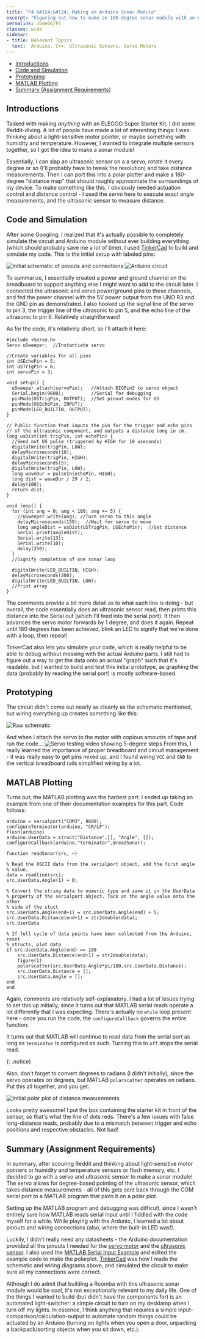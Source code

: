 ```yaml
---
title: "F4 &#124;&#124; Making an Arduino Sonar Module"
excerpt: "Figuring out how to make an 180-degree sonar module with an Arduino Kit"
permalink: /bme66/F4
classes: wide
sidebar:
- title: Relevant Topics
  text:  Arduino, C++, Ultrasonic Sensors, Servo Motors
---
```

- [Introductions](#introductions)
- [Code and Simulation](#code-and-simulation)
- [Prototyping](#prototyping)
- [MATLAB Plotting](#matlab-plotting)
- [Summary (Assignment Requirements)](#summary-assignment-requirements)

## Introductions

Tasked with making _anything_ with an ELEGOO Super Starter Kit, I did some Reddit-diving. A lot of people have made a lot of interesting things: I was thinking about a light-sensitive motor pointer, or maybe something with humidity and temperature. However, I wanted to integrate multiple sensors together, so I got the idea to make a sonar module! 

Essentially, I can slap an ultrasonic sensor on a a servo, rotate it every degree or so (I'll probably have to tweak the resolution) and take distance measurements. Then I can port this into a polar plotter and make a 180-degree "distance map" that should roughly approximate the surroundings of my device. To make something like this, I obviously needed actuation control and distance control - I used the servo here to execute exact angle measurements, and the ultrasonic sensor to measure distance.

## Code and Simulation

After some Googling, I realized that it's actually possible to completely simulate the circuit and Arduino module without ever building everything (which should probably save me a lot of time). I used [TinkerCad](https://www.tinkercad.com/dashboard) to build and simulate my code. This is the initial setup with labeled pins:

![Initial schematic of pinouts and connections](/assets/images/F4/CircuitSchematic.png)
![Arduino circuit](/assets/images/F4/ArduinoCircuit.png)

To summarize, I essentially created a power and ground channel on the breadboard to support anything else I might want to add to the circuit later. I connected the ultrasonic and servo power/ground pins to these channels, and fed the power channel with the 5V power output from the UNO R3 and the GND pin as demonstrated. I also hooked up the signal line of the servo to pin 3, the trigger line of the ultrasonic to pin 5, and the echo line of the ultrasonic to pin 6. Relatively straightforward!

As for the code, it's relatively short, so I'll attach it here:
```
#include <Servo.h>
Servo uSweeper;  //Instantiate servo

//Create variables for all pins
int USEchoPin = 5;
int USTrigPin = 6;
int servoPin = 3;

void setup() {
  uSweeper.attach(servoPin);   //Attach DIGPin3 to servo object
  Serial.begin(9600);          //Serial for debugging
  pinMode(USTrigPin, OUTPUT);  //Set pinout modes for US
  pinMode(USEchoPin, INPUT);
  pinMode(LED_BUILTIN, OUTPUT);
}

// Public function that inputs the pin for the trigger and echo pins
// of the ultrasonic component, and outputs a distance long in cm.
long usDist(int trigPin, int echoPin) {
  //Send out US pulse (triggered by HIGH for 10 useconds)
  digitalWrite(trigPin, LOW);
  delayMicroseconds(10);
  digitalWrite(trigPin, HIGH);
  delayMicroseconds(5);
  digitalWrite(trigPin, LOW);
  long waveDur = pulseIn(echoPin, HIGH);
  long dist = waveDur / 29 / 2;
  delay(100);
  return dist;
}

void loop() {
  for (int ang = 0; ang < 180; ang += 5) {
    //uSweeper.write(ang); //Turn servo to this angle
    delayMicroseconds(150);  //Wait for servo to move
    long angleDist = usDist(USTrigPin, USEchoPin);  //Get distance
    Serial.print(angleDist);
    Serial.write(13);
    Serial.write(10);
    delay(250);
  }
  //Signify completion of one sonar loop

  digitalWrite(LED_BUILTIN, HIGH);
  delayMicroseconds(200);
  digitalWrite(LED_BUILTIN, LOW);
  //Print array
}
  ```

The comments provide a bit more detail as to what each line is doing - but overall, the code essentially does an ultrasonic sensor read, then prints this distance into the Serial out (which I'll feed into the serial port). It then advances the servo motor forwards by 1 degree, and does it again. Repeat until 180 degrees has been achieved, blink an LED to signify that we're done with a loop, then repeat! 

TinkerCad also lets you simulate your code, which is really helpful to be able to debug without messing with the actual Arduino parts. I still had to figure out a way to get the data onto an actual "graph" such that it's readable, but I wanted to build and test this initial prototype, as graphing the data (probably by reading the serial port) is mostly software-based. 

## Prototyping

The circuit didn't come out nearly as cleanly as the schematic mentioned, but wiring everything up creates something like this:

![Raw schematic](/assets/images/F4/RawCircuit.jpg)

And when I attach the servo to the motor with copious amounts of tape and run the code...
<img src="../assets/images/F4/ServoTest.gif" alt = "Servo testing video showing 5-degree steps"/>
From this, I really learned the importance of proper breadboard and circuit management - it was really easy to get pins mixed up, and I found wiring `VCC` and `GND` to the vertical breadboard rails simplified wiring by a lot. 
## MATLAB Plotting

Turns out, the MATLAB plotting was the hardest part. I ended up taking an example from one of their documentation examples for this part. Code follows:
```
arduino = serialport("COM3", 9600);
configureTerminator(arduino, "CR/LF");
flush(arduino)
arduino.UserData = struct("Distance",[], "Angle", []);
configureCallback(arduino,"terminator",@readSonar);

function readSonar(src, ~)

% Read the ASCII data from the serialport object, add the first angle
% value. 
data = readline(src);
src.UserData.Angle(1) = 0;

% Convert the string data to numeric type and save it in the UserData
% property of the serialport object. Tack on the angle value onto the other
% side of the stuct
src.UserData.Angle(end+1) = src.UserData.Angle(end) + 5;
src.UserData.Distance(end+1) = str2double(data);
src.UserData

% If full cycle of data points have been collected from the Arduino, reset
% structs, plot data
if src.UserData.Angle(end) == 180
    src.UserData.Distance(end+1) = str2double(data);
    figure(1)
    polarscatter(src.UserData.Angle*pi/180,src.UserData.Distance);
    src.UserData.Distance = [];
    src.UserData.Angle = [];
end
end
```
Again, comments are relatively self-explanatory. I had a lot of issues trying to set this up initially, since it turns out that MATLAB serial reads operate a lot differently that I was expecting. There's actually no `while` loop present here - once you run the code, the `configureCallback` governs the entire function: 

It turns out that MATLAB will continue to read data from the serial port as long as `terminator` is configured as such. Turning this to `off` stops the serial read.

{: .notice}

 Also, don't forget to convert degrees to radians (I didn't initially), since the servo operates on degrees, but MATLAB `polarscatter` operates on radians. Put this all together, and you get:

![Initial polar plot of distance measurements](./../assets/images/F4/SonarTestPolar.png)

Looks pretty awesome! I put the box containing the starter kit in front of the sensor, so that's what the line of dots reds. There's a few issues with false long-distance reads, probably due to a mismatch between trigger and echo positions and respective obstacles. Not bad!

## Summary (Assignment Requirements)

In summary, after scouring Reddit and thinking about light-sensitive motor pointers or humidity and temperature sensors or flash memory, etc. I decided to go with a servo and ultrasonic sensor to make a sonar module! The servo allows for degree-based pointing of the ultrasonic sensor, which takes distance measurements - all of this gets sent back through the COM serial port to a MATLAB program that plots it on a polar plot. 

Setting up the MATLAB program and debugging was difficult, since I wasn't entirely sure how MATLAB reads serial input until I fiddled with the code myself for a while. While playing with the Ardunio, I learned a lot about pinouts and wiring connections (also, where the built-in LED was!). 

Luckily, I didn't really need any datasheets -  the Arduino documentation provided all the pinouts I needed for the [servo motor](https://docs.arduino.cc/learn/electronics/servo-motors) and the [ultrasonic sensor](https://docs.arduino.cc/built-in-examples/sensors/Ping). I also used the [MATLAB Serial Input Example](https://www.mathworks.com/help/instrument/read-streaming-data-from-arduino.html) and edited the example code to make the polarplot. [TinkerCad](tinkercad.com) was how I made the schematic and wiring diagrams above, and simulated the circuit to make sure all my connections were correct.

Although I do admit that building a Roomba with this ultrasonic sonar module would be cool, it's not exceptionally relevant to my daily life. One of the things I wanted to build (but didn't have the components for) is an automated light-switcher: a simple circuit to turn on my desklamp when I turn off my lights. In essence, I think anything that requires a simple input-comparison/calculation-output to automate random things could be actuated by an Arduino (turning on lights when you open a door, unpacking a backpack/sorting objects when you sit down, etc.).

